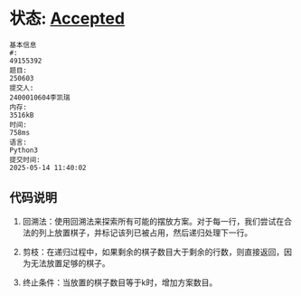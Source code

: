 # 状态: [Accepted](http://xzmdsa.openjudge.cn/2025hw6/solution/49155392/)
```
基本信息
#:
49155392
题目:
250603
提交人:
2400010604李凯瑞
内存:
3516kB
时间:
758ms
语言:
Python3
提交时间:
2025-05-14 11:40:02
```

## 代码说明

1. 回溯法：使用回溯法来探索所有可能的摆放方案。对于每一行，我们尝试在合法的列上放置棋子，并标记该列已被占用，然后递归处理下一行。

2. 剪枝：在递归过程中，如果剩余的棋子数目大于剩余的行数，则直接返回，因为无法放置足够的棋子。

3. 终止条件：当放置的棋子数目等于k时，增加方案数目。